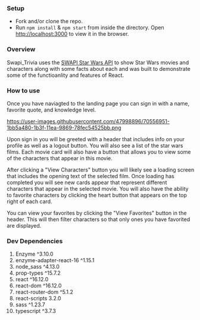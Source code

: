 ### Setup

- Fork and/or clone the repo. 
- Run `npm install` & `npm start` from inside the directory.
Open [http://localhost:3000](http://localhost:3000) to view it in the browser.

### Overview

  Swapi_Trivia uses the [SWAPI Star Wars API](https://swapi.co/) to show Star Wars movies and characters along with some facts about each and was built to demonstrate some of the functioanlity and features of React. 
  
### How to use

Once you have naviagted to the landing page you can sign in with a name, favorite quote, and knowledge level. 

https://user-images.githubusercontent.com/47998896/70556951-1bb5a480-1b3f-11ea-9869-78fec54525bb.png

Upon sign in you will be greeted with a header that includes info on your profile as well as a logout button. You will also see a list of the star wars films. Each movie card will also have a button that allows you to view some of the characters that appear in this movie. 

After clicking a "View Characters" button you will likely see a loading screen that includes the opening text of the selected film. Once loading has completed you will see new cards appear that represent different characters that appear in the selected movie. You will also have the ability to favorite characters by clicking the heart button that appears on the top right of each card. 

You can view your favorites by clicking the "View Favorites" button in the header. This will then filter characters so that only ones you have favorited are displayed. 

### Dev Dependencies 

1. Enzyme ^3.10.0
2. enzyme-adapter-react-16 ^1.15.1
3. node_sass ^4.13.0
4. prop-types ^15.7.2
5. react ^16.12.0
6. react-dom ^16.12.0
7. react-router-dom ^5.1.2
8. react-scripts 3.2.0
9. sass ^1.23.7
10. typescript ^3.7.3
